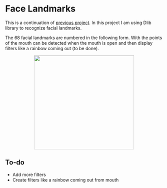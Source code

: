 # Face Landmarks
This is a continuation of [previous project](https://github.com/OlaPietka/SnapchatFilters_Py--In-process--).
In this project I am using Dlib library to recognize facial landmarks.

The 68 facial landmarks are numbered in the following form. With the points of the mouth can be detected when the mouth is open and then display filters like a rainbow coming out (to be done).

<p align="center">
  <img width="320", height="300", src="https://miro.medium.com/max/3712/0*2MSy9WYvM-DwmGGG.jpg">
</p>

## To-do
* Add more filters
* Create filters like a rainbow coming out from mouth
